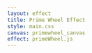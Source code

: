 ```yaml
---
layout: effect
title: Prime Wheel Effect
style: main.css
canvas: primewheel_canvas
effect: primeWheel.js
---
```


<script>
primeWheel.add = {
	color: '#00FF00',
	random_offset: true,
	spacing: 3
}
primeWheel.add = {
	color: '#FF0000',
	random_offset: true,
	spacing: 3
}
primeWheel.add = {
	color: '#FFFF00',
	random_offset: true,
	scale: 0.5,
	spacing: 3
}
primeWheel.add = {
	color: '#FF7F00',
	random_offset: true,
	scale: 0.5,
	spacing: 3
}
primeWheel.add = {}
primeWheel.start()
</script>